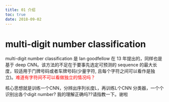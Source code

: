 ```yaml
---
title: 01 介绍
toc: true
date: 2018-09-02
---
```


# multi-digit number classification

multi-digit number classification 是 Ian goodfellow 在 13 年提出的，同样也是基于 deep CNN。该方法的不足在于要事先选定可预测的 sequence 的最大长度，较适用于门牌号码或者车牌号码(少量字符, 且每个字符之间可以看作是独立)。<span style="color:red;">难道有字符间不可以看做独立的情况吗？</span>



核心思想就是训练一个CNN，分辨出序列长度L，再训练L个CNN 分类器，一个个识别出各个digit number? 我的理解正确吗??请指教一下。谢啦

